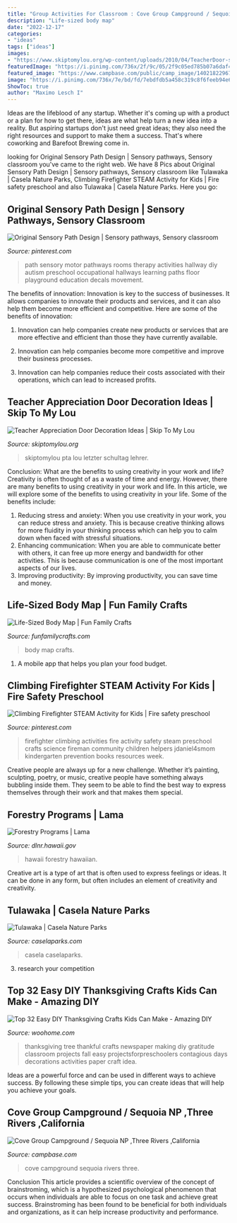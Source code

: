 ```yaml
---
title: "Group Activities For Classroom : Cove Group Campground / Sequoia Np ,three Rivers ,california"
description: "Life-sized body map"
date: "2022-12-17"
categories:
- "ideas"
tags: ["ideas"]
images:
- "https://www.skiptomylou.org/wp-content/uploads/2010/04/TeacherDoor-superstar-1.jpg"
featuredImage: "https://i.pinimg.com/736x/2f/9c/05/2f9c05ed785b07a6daf4f1af06e41295.jpg"
featured_image: "https://www.campbase.com/public/camp_image/140218229671.jpg"
image: "https://i.pinimg.com/736x/7e/bd/fd/7ebdfdb5a458c319c8f6feeb94e6af6b.jpg"
ShowToc: true
author: "Maximo Lesch I"
---
```



Ideas are the lifeblood of any startup. Whether it's coming up with a product or a plan for how to get there, ideas are what help turn a new idea into a reality. But aspiring startups don't just need great ideas; they also need the right resources and support to make them a success. That's where coworking and Barefoot Brewing come in.

	

		
looking for Original Sensory Path Design | Sensory pathways, Sensory classroom you've came to the right web. We have 8 Pics about Original Sensory Path Design | Sensory pathways, Sensory classroom like Tulawaka | Casela Nature Parks, Climbing Firefighter STEAM Activity for Kids | Fire safety preschool and also Tulawaka | Casela Nature Parks. Here you go:
		
    
## Original Sensory Path Design | Sensory Pathways, Sensory Classroom

<img loading=lazy src="https://i.pinimg.com/736x/2f/9c/05/2f9c05ed785b07a6daf4f1af06e41295.jpg" onerror="this.onerror=null;this.src='https://tse1.mm.bing.net/th?id=OIP.S0K77KGcxbciL0y7LCPNCwAAAA&amp;pid=15.1';" alt="Original Sensory Path Design | Sensory pathways, Sensory classroom">

_Source: pinterest.com_

>path sensory motor pathways rooms therapy activities hallway diy autism preschool occupational hallways learning paths floor playground education decals movement. 

	

The benefits of innovation:
Innovation is key to the success of businesses. It allows companies to innovate their products and services, and it can also help them become more efficient and competitive. Here are some of the benefits of innovation:
1. Innovation can help companies create new products or services that are more effective and efficient than those they have currently available.

2. Innovation can help companies become more competitive and improve their business processes.

3. Innovation can help companies reduce their costs associated with their operations, which can lead to increased profits.

    
## Teacher Appreciation Door Decoration Ideas | Skip To My Lou

<img loading=lazy src="https://www.skiptomylou.org/wp-content/uploads/2010/04/TeacherDoor-superstar-1.jpg" onerror="this.onerror=null;this.src='https://tse1.mm.bing.net/th?id=OIP.cYkg-tU2Kjc2ahS02dihHwAAAA&amp;pid=15.1';" alt="Teacher Appreciation Door Decoration Ideas | Skip To My Lou">

_Source: skiptomylou.org_

>skiptomylou pta lou letzter schultag lehrer. 

	

Conclusion: What are the benefits to using creativity in your work and life?
Creativity is often thought of as a waste of time and energy. However, there are many benefits to using creativity in your work and life. In this article, we will explore some of the benefits to using creativity in your life. Some of the benefits include: 
1) Reducing stress and anxiety: When you use creativity in your work, you can reduce stress and anxiety. This is because creative thinking allows for more fluidity in your thinking process which can help you to calm down when faced with stressful situations. 
2) Enhancing communication: When you are able to communicate better with others, it can free up more energy and bandwidth for other activities. This is because communication is one of the most important aspects of our lives. 
3) Improving productivity: By improving productivity, you can save time and money.

    
## Life-Sized Body Map | Fun Family Crafts

<img loading=lazy src="https://funfamilycrafts.com/wp-content/uploads/2013/08/IMG_2149.jpg" onerror="this.onerror=null;this.src='https://tse4.mm.bing.net/th?id=OIP.gTmHu1WGy-Ftx72yM1BPcQHaLG&amp;pid=15.1';" alt="Life-Sized Body Map | Fun Family Crafts">

_Source: funfamilycrafts.com_

>body map crafts. 

	

1. A mobile app that helps you plan your food budget.

    
## Climbing Firefighter STEAM Activity For Kids | Fire Safety Preschool

<img loading=lazy src="https://i.pinimg.com/736x/7e/bd/fd/7ebdfdb5a458c319c8f6feeb94e6af6b.jpg" onerror="this.onerror=null;this.src='https://tse4.mm.bing.net/th?id=OIP.miX3cdPZ6xu62-9omglKFwHaLE&amp;pid=15.1';" alt="Climbing Firefighter STEAM Activity for Kids | Fire safety preschool">

_Source: pinterest.com_

>firefighter climbing activities fire activity safety steam preschool crafts science fireman community children helpers jdaniel4smom kindergarten prevention books resources week. 

	

Creative people are always up for a new challenge. Whether it’s painting, sculpting, poetry, or music, creative people have something always bubbling inside them. They seem to be able to find the best way to express themselves through their work and that makes them special.

    
## Forestry Programs | Lama

<img loading=lazy src="http://dlnr.hawaii.gov/forestry/files/2020/06/ChampionLama-scaled.jpeg" onerror="this.onerror=null;this.src='https://tse4.mm.bing.net/th?id=OIP.tlaJ9IWoQVEEyCpiBjv_6gHaJ4&amp;pid=15.1';" alt="Forestry Programs | Lama">

_Source: dlnr.hawaii.gov_

>hawaii forestry hawaiian. 

	

Creative art is a type of art that is often used to express feelings or ideas. It can be done in any form, but often includes an element of creativity and creativity.

    
## Tulawaka | Casela Nature Parks

<img loading=lazy src="https://caselaparks.com/wp-content/uploads/2019/12/Tulawaka-2-2048x1152.jpg" onerror="this.onerror=null;this.src='https://tse4.mm.bing.net/th?id=OIP.uD27PZJ0Hyuvh03K43eC2QHaEK&amp;pid=15.1';" alt="Tulawaka | Casela Nature Parks">

_Source: caselaparks.com_

>casela caselaparks. 

	

3. research your competition 

    
## Top 32 Easy DIY Thanksgiving Crafts Kids Can Make - Amazing DIY

<img loading=lazy src="http://www.woohome.com/wp-content/uploads/2013/11/Thanksgiving-Crafts-Kids-Can-Make-29.jpg" onerror="this.onerror=null;this.src='https://tse2.mm.bing.net/th?id=OIP.sKiBbTtZrke5txgb334BhwHaKS&amp;pid=15.1';" alt="Top 32 Easy DIY Thanksgiving Crafts Kids Can Make - Amazing DIY">

_Source: woohome.com_

>thanksgiving tree thankful crafts newspaper making diy gratitude classroom projects fall easy projectsforpreschoolers contagious days decorations activities paper craft idea. 

	

Ideas are a powerful force and can be used in different ways to achieve success. By following these simple tips, you can create ideas that will help you achieve your goals.

    
## Cove Group Campground / Sequoia NP ,Three Rivers ,California

<img loading=lazy src="https://www.campbase.com/public/camp_image/140218229671.jpg" onerror="this.onerror=null;this.src='https://tse1.mm.bing.net/th?id=OIP.BF0DhBu_6UBR-j0MIBLFwgHaJ3&amp;pid=15.1';" alt="Cove Group Campground / Sequoia NP ,Three Rivers ,California">

_Source: campbase.com_

>cove campground sequoia rivers three. 

	

Conclusion
This article provides a scientific overview of the concept of brainstroming, which is a hypothesized psychological phenomenon that occurs when individuals are able to focus on one task and achieve great success. Brainstroming has been found to be beneficial for both individuals and organizations, as it can help increase productivity and performance.

